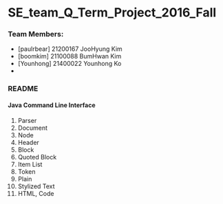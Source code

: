 # SE_team_Q_Term_Project_2016_Fall


### Team Members:
* [paulrbear] 21200167 JooHyung Kim
* [boomkim] 21100088 BumHwan Kim
* [Younhong] 21400022 Younhong Ko
*




### README

#### Java Command Line Interface

1. Parser
1. Document
1. Node
 1. Header
 1. Block
 1. Quoted Block
 1. Item List
1. Token
 1. Plain
 1. Stylized Text
 1. HTML, Code
